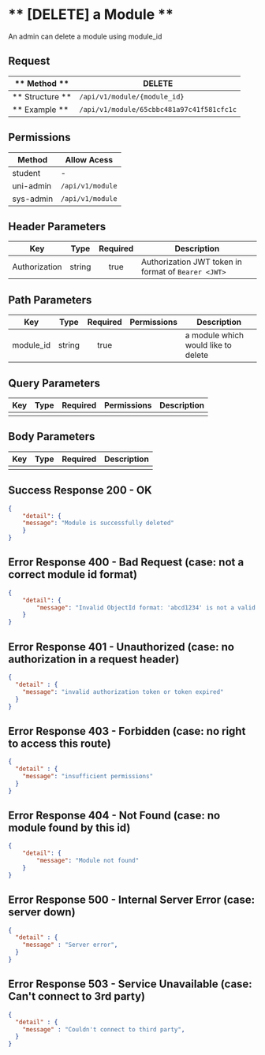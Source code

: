 # ** [DELETE] a Module **

An admin can delete a module using module_id

## Request

| ** Method **     | DELETE                                            |
| ---------------- | ------------------------------------------------- |
| ** Structure **  | `/api/v1/module/{module_id}`      |
| ** Example **    | `/api/v1/module/65cbbc481a97c41f581cfc1c` |

## Permissions

| Method          | Allow Acess                       |
| ----------------| ----------------------------------|
| student         | -                                 |
| uni-admin       | `/api/v1/module`                  |
| sys-admin       | `/api/v1/module`                  |

## Header Parameters

| Key                 | Type       | Required  | Description                                         |
| ------------------- | :--------: | :-------: | --------------------------------------------------- |
| Authorization       | string     | true      | Authorization JWT token in format of `Bearer <JWT>` |

## Path Parameters

| Key               | Type      | Required     | Permissions  | Description                                    |
| ----------------- | :-------: | :----------: | :----------: | ---------------------------------------------- |
| module_id         | string    | true         |              | a module which would like to delete |

## Query Parameters

| Key       | Type      | Required     | Permissions  | Description                     |
| --------- | :-------: | :----------: | :----------: | ------------------------------- |
|           |           |              |              |                                 |

## Body Parameters

| Key          | Type         | Required     | Description                               |
| ------------ | :----------: | :----------: | ----------------------------------------- |
|              |              |              |                                           |


## Success Response 200 - OK
```json
{
    "detail": {
    "message": "Module is successfully deleted"
    }
}
```

## Error Response 400 - Bad Request (case: not a correct module id format)
```json
{
    "detail": {
        "message": "Invalid ObjectId format: 'abcd1234' is not a valid ObjectId, it must be a 12-byte input or a 24-character hex string"
    }
}
```

## Error Response 401 - Unauthorized (case: no authorization in a request header)
```json
{
  "detail" : {
    "message": "invalid authorization token or token expired"
  }
}
```

## Error Response 403 - Forbidden (case: no right to access this route)
```json
{
  "detail" : {
    "message": "insufficient permissions"
  }
}
```

## Error Response 404 - Not Found (case: no module found by this id)
```json
{
    "detail": {
        "message": "Module not found"
    }
}
```

## Error Response 500 - Internal Server Error (case: server down)
```json
{
  "detail" : {
    "message" : "Server error",
  }
}
```

## Error Response 503 - Service Unavailable (case: Can't connect to 3rd party)
```json
{
  "detail" : {
    "message" : "Couldn't connect to third party",
  }
}
```
